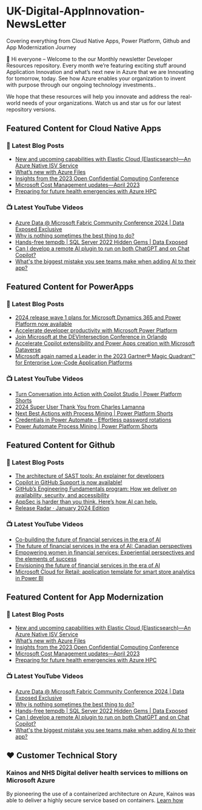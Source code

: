 # UK-Digital-AppInnovation-NewsLetter

Covering everything from Cloud Native Apps, Power Platform, Github and App Modernization Journey

👋 Hi everyone – Welcome to the our Monthly newsletter Developer Resources repository. Every month we’re featuring exciting stuff around Application Innovation and what’s next new in Azure that we are Innovating for tomorrow, today. See how Azure enables your organization to invent with purpose through our ongoing technology investments..


We hope that these resources will help you innovate and address the real-world needs of your organizations. Watch us and star us for our latest repository versions.

## Featured Content for Cloud Native Apps


### 📝 Latest Blog Posts

    
<!-- BLOGCNA:START -->
- [New and upcoming capabilities with Elastic Cloud (Elasticsearch)—An Azure Native ISV Service](https://azure.microsoft.com/blog/new-and-upcoming-capabilities-with-elastic-cloud-elasticsearch-an-azure-native-isv-service/)
- [What’s new with Azure Files](https://azure.microsoft.com/blog/what-s-new-with-azure-files/)
- [Insights from the 2023 Open Confidential Computing Conference](https://azure.microsoft.com/blog/insights-from-the-2023-open-confidential-computing-conference/)
- [Microsoft Cost Management updates—April 2023](https://azure.microsoft.com/blog/microsoft-cost-management-updates-april-2023/)
- [Preparing for future health emergencies with Azure HPC ](https://azure.microsoft.com/blog/preparing-for-future-health-emergencies-with-azure-hpc/)
<!-- BLOGCNA:END -->

### 📺 Latest YouTube Videos

 
<!-- YOUTUBECNA:START -->
- [Azure Data @ Microsoft Fabric Community Conference 2024 | Data Exposed Exclusive](https://www.youtube.com/watch?v=bX-lLAHnK3g)
- [Why is nothing sometimes the best thing to do?](https://www.youtube.com/watch?v=749ydge_aKk)
- [Hands-free tempdb | SQL Server 2022 Hidden Gems | Data Exposed](https://www.youtube.com/watch?v=XPGg-Lg3tco)
- [Can I develop a remote AI plugin to run on both ChatGPT and on Chat Copilot?](https://www.youtube.com/watch?v=oS2LGl31o5s)
- [What&#39;s the biggest mistake you see teams make when adding AI to their app?](https://www.youtube.com/watch?v=O9O_O8z_cMM)
<!-- YOUTUBECNA:END -->

##  Featured Content for PowerApps
### 📝 Latest Blog Posts
<!-- BLOGPOWER:START -->
- [2024 release wave 1 plans for Microsoft Dynamics 365 and Power Platform now available](https://cloudblogs.microsoft.com/dynamics365/bdm/2024/01/25/2024-release-wave-1-plans-for-microsoft-dynamics-365-and-power-platform-now-available/)
- [Accelerate developer productivity with Microsoft Power Platform](https://powerapps.microsoft.com/en-us/blog/accelerate-developer-productivity-with-microsoft-power-platform/)
- [Join Microsoft at the DEVIntersection Conference in Orlando](https://powerapps.microsoft.com/en-us/blog/join-microsoft-the-devintersection-conference-in-orlando/)
- [Accelerate Copilot extensibility and Power Apps creation with Microsoft Dataverse](https://www.microsoft.com/en-us/power-platform/blog/2023/11/15/accelerate-copilot-extensibility-and-power-app-creation-with-microsoft-dataverse/)
- [Microsoft again named a Leader in the 2023 Gartner® Magic Quadrant™ for Enterprise Low-Code Application Platforms](https://powerapps.microsoft.com/en-us/blog/microsoft-again-named-a-leader-in-the-2023-gartner-magic-quadrant-for-enterprise-low-code-application-platforms/)
<!-- BLOGPOWER:END -->
 ### 📺 Latest YouTube Videos
    
<!-- YOUTUBEPOWER:START -->
- [Turn Conversation into Action with Copilot Studio | Power Platform Shorts](https://www.youtube.com/watch?v=Mkc_wMGTXDc)
- [2024 Super User Thank You from Charles Lamanna](https://www.youtube.com/watch?v=KGrVtD_LL2s)
- [Next Best Actions with Process Mining | Power Platform Shorts](https://www.youtube.com/watch?v=7qZYh5KvcHA)
- [Credentials in Power Automate - Effortless password rotations](https://www.youtube.com/watch?v=Meqw4d_GMP8)
- [Power Automate Process Mining | Power Platform Shorts](https://www.youtube.com/watch?v=bvr27m8Ql_s)
<!-- YOUTUBEPOWER:END -->

##  Featured Content for Github
### 📝 Latest Blog Posts
<!-- BLOGGITHUB:START -->
- [The architecture of SAST tools: An explainer for developers](https://github.blog/2024-02-12-the-architecture-of-sast-tools-an-explainer-for-developers/)
- [Copilot in GitHub Support is now available!](https://github.blog/2024-02-09-copilot-in-github-support-is-now-available/)
- [GitHub&#8217;s Engineering Fundamentals program: How we deliver on availability, security, and accessibility](https://github.blog/2024-02-08-githubs-engineering-fundamentals-program-how-we-deliver-on-availability-security-and-accessibility/)
- [AppSec is harder than you think. Here’s how AI can help.](https://github.blog/2024-02-06-appsec-is-harder-than-you-think-heres-how-ai-can-help/)
- [Release Radar · January 2024 Edition](https://github.blog/2024-02-02-release-radar-jan-2024/)
<!-- BLOGGITHUB:END -->
### 📺 Latest YouTube Videos
<!-- YOUTUBEGITHUB:START -->
- [Co-building the future of financial services in the era of AI](https://www.youtube.com/watch?v=p0On9b1ADj4)
- [The future of financial services in the era of AI: Canadian perspectives](https://www.youtube.com/watch?v=BGhxQ29fRcU)
- [Empowering women in financial services: Experiential perspectives and the elements of success](https://www.youtube.com/watch?v=AxF4655ncks)
- [Envisioning the future of financial services in the era of AI](https://www.youtube.com/watch?v=Bdz8oBgcFUA)
- [Microsoft Cloud for Retail: application template for smart store analytics in Power BI](https://www.youtube.com/watch?v=mXjEk61Bj-0)
<!-- YOUTUBEGITHUB:END -->
##  Featured Content for App Modernization
### 📝 Latest Blog Posts
<!-- BLOGAPPMOD:START -->
- [New and upcoming capabilities with Elastic Cloud (Elasticsearch)—An Azure Native ISV Service](https://azure.microsoft.com/blog/new-and-upcoming-capabilities-with-elastic-cloud-elasticsearch-an-azure-native-isv-service/)
- [What’s new with Azure Files](https://azure.microsoft.com/blog/what-s-new-with-azure-files/)
- [Insights from the 2023 Open Confidential Computing Conference](https://azure.microsoft.com/blog/insights-from-the-2023-open-confidential-computing-conference/)
- [Microsoft Cost Management updates—April 2023](https://azure.microsoft.com/blog/microsoft-cost-management-updates-april-2023/)
- [Preparing for future health emergencies with Azure HPC ](https://azure.microsoft.com/blog/preparing-for-future-health-emergencies-with-azure-hpc/)
<!-- BLOGAPPMOD:END -->
### 📺 Latest YouTube Videos
<!-- YOUTUBEAPPMOD:START -->
- [Azure Data @ Microsoft Fabric Community Conference 2024 | Data Exposed Exclusive](https://www.youtube.com/watch?v=bX-lLAHnK3g)
- [Why is nothing sometimes the best thing to do?](https://www.youtube.com/watch?v=749ydge_aKk)
- [Hands-free tempdb | SQL Server 2022 Hidden Gems | Data Exposed](https://www.youtube.com/watch?v=XPGg-Lg3tco)
- [Can I develop a remote AI plugin to run on both ChatGPT and on Chat Copilot?](https://www.youtube.com/watch?v=oS2LGl31o5s)
- [What&#39;s the biggest mistake you see teams make when adding AI to their app?](https://www.youtube.com/watch?v=O9O_O8z_cMM)
<!-- YOUTUBEAPPMOD:END -->


## ♥️ Customer Technical Story 

### Kainos and NHS Digital deliver health services to millions on Microsoft Azure

By pioneering the use of a containerized architecture on Azure, Kainos was able to deliver a highly secure service based on containers. [Learn how](https://customers.microsoft.com/en-us/story/1368348549535774520-kainos-and-nhs-digital-deliver-health-services-to-millions-on-microsoft-azure)

